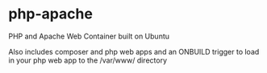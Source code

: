 php-apache
==========

PHP and Apache Web Container built on Ubuntu 

Also includes composer and php web apps and an ONBUILD trigger to load in your php web app to the /var/www/ directory

